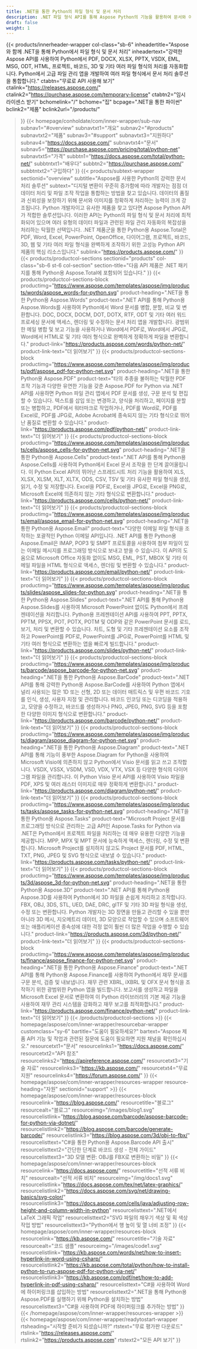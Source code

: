 ```yaml
---
title: .NET을 통한 Python의 파일 형식 및 문서 처리
description: .NET 파일 형식 API를 통해 Aspose Python의 기능을 활용하여 문서와 이미지를 정확하게 처리하여 Python에서 데이터 처리를 통합합니다.
draft: false
weight: 1
---
```

{{< products/innerheader-wrapper col-class="sb-6"
  inheadertitle="Aspose와 함께 .NET을 통해 Python에서 파일 형식 및 문서 처리"
  inheadertext="강력한 Aspose API를 사용하여 Python에서 PDF, DOCX, XLSX, PPTX, VSDX, EML, MSG, ODT, HTML, 프로젝트, 바코드, 3D 및 기타 여러 파일 형식의 처리를 자동화합니다. Python에서 고급 파일 관리 앱을 개발하여 여러 파일 형식에서 문서 처리 솔루션을 통합합니다."
  ctabtn="무료로 API 사용해 보기"
  ctalink="https://releases.aspose.com/"
  ctalink2="https://purchase.aspose.com/temporary-license"
  ctabtn2="임시 라이센스 받기"
  bchomelink="/"
  bchome="집"
  bcpage=".NET을 통한 파이썬"
  bclink2="제품"
  bclink2url="/products/"
  >}}
  {{< homepage/conholdate/com/inner-wrapper/sub-nav 
subnav1="#overview"
subnavtxt1="개요" 
subnav2="#products"
subnavtxt2="제품" 
subnav3="#support"
subnavtxt3="지원하다" 
subnav4="https://docs.aspose.com/"
subnavtxt4="문서" 
subnav5="https://purchase.aspose.com/pricing/total/python-net"
subnavtxt5="가격" 
subbtn1="https://docs.aspose.com/total/python-net/"
subbtntxt1="배우다"
subbtn2="https://purchase.aspose.com/"
subbtntxt2="구입하다"
>}}
   {{< products/subtext-wrapper sectionid="overview" 
   subtitle="Aspose를 사용한 Python의 강력한 문서 처리 솔루션"
   subtext="디지털 변환이 꾸준히 증가함에 따라 개발자는 점점 더 데이터 처리 및 파일 조작 작업을 통합하는 방법을 찾고 있습니다. 데이터의 품질과 신뢰성을 보장하기 위해 문서와 이미지를 정확하게 처리하는 능력이 크게 강조됩니다. Python 개발자이고 유사한 제품을 찾고 있다면 Aspose Python API가 적합한 솔루션입니다. 이러한 API는 Python의 파일 형식 및 문서 처리에 최적화되어 있으며 여러 유형의 데이터 파일과 관련된 파일 관리 자동화의 복잡성을 처리하는 탁월한 선택입니다. .NET 제품군을 통한 Python용 Aspose.Total은 PDF, Word, Excel, PowerPoint, OpenOffice, 다이어그램, 프로젝트, 바코드, 3D, 웹 및 기타 여러 파일 형식을 완벽하게 조작하기 위한 고성능 Python API 제품의 핵심 리소스입니다."
   sublink="https://products.aspose.com/"
   >}} 
{{< products/productcol-sections sectionid="products" 
col-class="sb-6 st-6 col-section"
section-title="다음 API 제품은 .NET 패키지를 통해 Python용 Aspose.Total에 포함되어 있습니다."
>}}
{{< products/productcol-sections-block
productimg="https://www.aspose.com/templates/aspose/img/products/words/aspose_words-for-python.svg"
product-heading=".NET을 통한 Python용 Aspose.Words"
product-text=".NET API를 통해 Python용 Aspose.Words를 사용하여 Python에서 Word 문서를 병합, 분할, 비교 및 변환합니다. DOC, DOCX, DOCM, DOT, DOTX, RTF, ODT 및 기타 여러 워드 프로세싱 문서에 액세스, 렌더링 및 수정하는 문서 처리 앱을 개발합니다. 광범위한 메일 병합 및 보고 기능을 사용하거나 Word에서 PDF로, Word에서 JPG로, Word에서 HTML로 및 기타 여러 형식으로 완벽하게 정확하게 파일을 변환합니다."
product-link="https://products.aspose.com/words/python-net/"
product-link-text="더 읽어보기"
>}}
{{< products/productcol-sections-block
productimg="https://www.aspose.com/templates/aspose/img/products/pdf/aspose_pdf-for-python-net.svg"
product-heading=".NET을 통한 Python용 Aspose.PDF"
product-text="타의 추종을 불허하는 탁월한 PDF 조작 기능과 다양한 유연한 기능을 갖춘 Aspose.PDF for Python via .NET API를 사용하면 Python 파일 관리 앱에서 PDF 문서를 생성, 구문 분석 및 편집할 수 있습니다. 텍스트를 삽입 또는 변경하고, 양식을 처리하고, 페이지를 분할 또는 병합하고, PDF에서 워터마크로 작업하거나, PDF를 Word로, PDF를 Excel로, PDF를 JPG로, Adobe Acrobat에 종속되지 않는 기타 형식으로 뛰어난 품질로 변환할 수 있습니다."
product-link="https://products.aspose.com/pdf/python-net/"
product-link-text="더 읽어보기"
>}}
{{< products/productcol-sections-block
productimg="https://www.aspose.com/templates/aspose/img/products/cells/aspose_cells-for-python-net.svg"
product-heading=".NET을 통한 Python용 Aspose.Cells"
product-text=".NET API를 통해 Python용 Aspose.Cells를 사용하여 Python에서 Excel 문서 조작을 한 단계 끌어올립니다. 이 Python Excel API의 뛰어난 스프레드시트 처리 기능을 활용하여 XLS, XLSX, XLSM, XLT, XLTX, ODS, CSV, TSV 및 기타 유사한 파일 형식을 생성, 읽기, 수정 및 저장합니다. Excel을 PDF로, Excel을 JPG로, Excel을 PNG로, Microsoft Excel에 의존하지 않는 기타 형식으로 변환합니다."
product-link="https://products.aspose.com/cells/python-net/"
product-link-text="더 읽어보기"
>}}
{{< products/productcol-sections-block
productimg="https://www.aspose.com/templates/aspose/img/products/email/aspose_email-for-python-net.svg"
product-heading=".NET을 통한 Python용 Aspose.Email"
product-text="다양한 이메일 파일 형식을 조작하는 포괄적인 Python 이메일 API입니다. .NET API를 통한 Python용 Aspose.Email은 IMAP, POP3 및 SMPT 프로토콜을 사용하여 첨부 파일이 있는 이메일 메시지를 프로그래밍 방식으로 보내고 받을 수 있습니다. 이 API의 도움으로 Microsoft Office 자동화 없이도 MSG, EML, PST, MBOX 및 기타 이메일 파일을 HTML 형식으로 액세스, 렌더링 및 변환할 수 있습니다."
product-link="https://products.aspose.com/email/python-net/"
product-link-text="더 읽어보기"
>}}
{{< products/productcol-sections-block
productimg="https://www.aspose.com/templates/aspose/img/products/slides/aspose_slides-for-python.svg"
product-heading=".NET을 통한 Python용 Aspose.Slides"
product-text=".NET API를 통해 Python용 Aspose.Slides를 사용하여 Microsoft PowerPoint 없이도 Python에서 프레젠테이션을 처리합니다. Python용 프레젠테이션 API를 사용하여 PPT, PPTX, PPTM, PPSX, POT, POTX, POTM 및 ODP와 같은 PowerPoint 문서를 로드, 보기, 처리 및 변환할 수 있습니다. 차트, 도형 및 기타 프레젠테이션 요소를 조작하고 PowerPoint를 PDF로, PowerPoint를 JPG로, PowerPoint를 HTML 및 기타 여러 형식으로 변환하는 앱을 빠르게 빌드합니다."
product-link="https://products.aspose.com/slides/python-net/"
product-link-text="더 읽어보기"
>}}
{{< products/productcol-sections-block
productimg="https://www.aspose.com/templates/aspose/img/products/barcode/aspose_barcode-for-python-net.svg"
product-heading=".NET을 통한 Python용 Aspose.BarCode"
product-text=".NET API를 통해 강력한 Python용 Aspose.BarCode를 사용하여 Python 앱에서 널리 사용되는 많은 1D 또는 선형, 2D 또는 데이터 매트릭스 및 우편 바코드 기호를 인식, 생성, 사용자 지정 및 관리합니다. 바코드 인코딩 또는 디코딩을 적용하고, 모양을 수정하고, 바코드를 생성하거나 PNG, JPEG, PNG, SVG 등을 포함한 다양한 이미지 형식으로 변환합니다."
product-link="https://products.aspose.com/barcode/python-net/"
product-link-text="더 읽어보기"
>}}
{{< products/productcol-sections-block
productimg="https://www.aspose.com/templates/aspose/img/products/diagram/aspose_diagram-for-python-net.svg"
product-heading=".NET을 통한 Python용 Aspose.Diagram"
product-text=".NET API를 통해 기능이 풍부한 Aspose.Diagram for Python을 사용하여 Microsoft Visio에 의존하지 않고 Python에서 Visio 문서를 읽고 쓰고 조작합니다. VSDX, VSSX, VSDM, VSD, VDX, VTX, VSX 등 다양한 형식의 다이어그램 파일을 관리합니다. 이 Python Visio 문서 API를 사용하여 Visio 파일을 PDF, XPS 및 여러 래스터 이미지로 매우 정확하게 변환합니다."
product-link="https://products.aspose.com/diagram/python-net/"
product-link-text="더 읽어보기"
>}}
{{< products/productcol-sections-block
productimg="https://www.aspose.com/templates/aspose/img/products/tasks/aspose_tasks-for-python-net.svg"
product-heading=".NET을 통한 Python용 Aspose.Tasks"
product-text="Microsoft Project 문서를 프로그래밍 방식으로 관리하는 고급 API인 Aspose.Tasks for Python via .NET은 Python에서 프로젝트 파일을 처리하는 데 매우 유용한 다양한 기능을 제공합니다. MPP, MPX 및 MPT 문서에 능숙하게 액세스, 렌더링, 수정 및 변환합니다. Microsoft Project를 설치하지 않고도 Project 문서를 PDF, HTML, TXT, PNG, JPEG 및 SVG 형식으로 내보낼 수 있습니다."
product-link="https://products.aspose.com/tasks/python-net/"
product-link-text="더 읽어보기"
>}}
{{< products/productcol-sections-block
productimg="https://www.aspose.com/templates/aspose/img/products/3d/aspose_3d-for-python-net.svg"
product-heading=".NET을 통한 Python용 Aspose.3D"
product-text=".NET API를 통해 Python용 Aspose.3D를 사용하여 Python에서 3D 파일을 손쉽게 처리하고 조작합니다. FBX, OBJ, 3DS, STL, UED, DAE, DRC, gITF 및 기타 3D 파일 형식을 생성, 수정 또는 변환합니다. Python 개발자는 3D 장면을 만들고 관리할 수 있을 뿐만 아니라 3D 메시, 지오메트리 데이터, 3D 모양으로 작업할 수 있으며 소프트웨어 또는 애플리케이션 종속성에 대한 걱정 없이 훨씬 더 많은 작업을 수행할 수 있습니다."
product-link="https://products.aspose.com/3d/python-net/"
product-link-text="더 읽어보기"
>}}
{{< products/productcol-sections-block
productimg="https://www.aspose.com/templates/aspose/img/products/finance/aspose_finance-for-python-net.svg"
product-heading=".NET을 통한 Python용 Aspose.Finance"
product-text=".NET API를 통해 Python용 Aspose.Finance를 사용하여 Python에서 재무 문서를 구문 분석, 검증 및 내보냅니다. 재무 관련 XBRL, iXBRL 및 OFX 문서 형식을 조작하기 위한 광범위한 Python 앱을 빌드합니다. 보고서를 생성하고 파일을 Microsoft Excel 문서로 변환하여 이 Python 라이브러리의 기본 제공 기능을 사용하여 재무 관리 시스템을 강화하고 재무 보고를 최적화합니다."
product-link="https://products.aspose.com/finance/python-net/"
product-link-text="더 읽어보기"
>}}
{{< /products/productcol-sections >}}
{{< homepage/aspose/com/inner-wrapper/resourcebar-wrapper
customclass="sy-6"
bartitle="도움이 필요하세요?"
bartext="Aspose 제품 API 기능 및 작업과 관련된 질문에 도움이 필요하면 지원 채널을 확인하십시오."
resourcetxt1="문서"
resourcelinks1="https://docs.aspose.com/"
resourcetxt2="API 참조"
resourcelinks2="https://apireference.aspose.com/"
resourcetxt3="기술 자료"
resourcelinks3="https://kb.aspose.com/"
resourcetxt4="무료 지원"
resourcelinks4="https://forum.aspose.com/"
>}}
{{< homepage/aspose/com/inner-wrapper/resources-wrapper
resource-heading="자원"
sectionid="support" >}}
{{< homepage/aspose/com/inner-wrapper/resources-block
resourcelink="https://blog.aspose.com/"
resourcetitle="블로그"
resourcealt="블로그"
resourceimg="/images/blog1.svg"
resourcelistlink="https://blog.aspose.com/barcode/aspose-barcode-for-python-via-dotnet/"
resourcelistlink2="https://blog.aspose.com/barcode/generate-barcode/"
resourcelistlink3="https://blog.aspose.com/3d/obj-to-fbx/"
resourcelisttext="C#을 통한 Python용 Aspose.Barcode API 출시"
resourcelisttext2="간단한 단계로 바코드 생성 - 전체 가이드"
resourcelisttext3="3D 모델 변환: OBJ를 FBX로 변환하는 비밀"
>}}
{{< homepage/aspose/com/inner-wrapper/resources-block
resourcelink="https://docs.aspose.com/"
resourcetitle="선적 서류 비치"
resourcealt="선적 서류 비치"
resourceimg="/img/docs1.svg"
resourcelistlink="https://docs.aspose.com/tex/net/latex-graphics/"
resourcelistlink2="https://docs.aspose.com/svg/net/drawing-basics/svg-color/"
resourcelistlink3="https://docs.aspose.com/cells/java/adjusting-row-height-and-column-width-in-python"
resourcelisttext=".NET에서 LaTeX 그래픽 작업"
resourcelisttext2="SVG 파일의 채우기 색상 및 획 색상 작업 방법"
resourcelisttext3="Python에서 행 높이 및 열 너비 조정"
>}}
{{< homepage/aspose/com/inner-wrapper/resources-block resourcelink="https://kb.aspose.com/"
resourcetitle="기술 자료"
resourcealt="코드 샘플"
resourceimg="/images/code1.svg"
resourcelistlink="https://kb.aspose.com/words/net/how-to-insert-hyperlink-in-word-using-csharp/"
resourcelistlink2="https://kb.aspose.com/total/python/how-to-install-python-to-run-aspose-pdf-for-python-via-net/"
resourcelistlink3="https://kb.aspose.com/pdf/net/how-to-add-hyperlink-in-pdf-using-csharp/"
resourcelisttext="C#을 사용하여 Word에 하이퍼링크를 삽입하는 방법"
resourcelisttext2=".NET을 통해 Python용 Aspose.PDF를 실행하기 위해 Python을 설치하는 방법"
resourcelisttext3="C#을 사용하여 PDF에 하이퍼링크를 추가하는 방법"
>}}
{{< /homepage/aspose/com/inner-wrapper/resources-wrapper >}}
{{< homepage/aspose/com/inner-wrapper/readytostart-wrapper
rtsheading="시작할 준비가 되셨습니까?"
rtstext="무료 평가판 다운로드"
rtslink="https://releases.aspose.com/"
rtslink2="https://products.aspose.com"
rtstext2="모든 API 보기"
>}}
